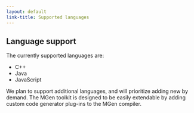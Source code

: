 ```yaml
---
layout: default
link-title: Supported languages
---
```


## Language support 

The currently supported languages are:

 * C++
 * Java
 * JavaScript

We plan to support additional languages, and will prioritize adding new by demand. The MGen toolkit is designed to be easily extendable by adding custom code generator plug-ins to the MGen compiler.

